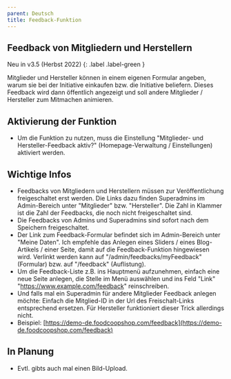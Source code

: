 ```yaml
---
parent: Deutsch
title: Feedback-Funktion
---
```


## Feedback von Mitgliedern und Herstellern

Neu in v3.5 (Herbst 2022)
{: .label .label-green }

Mitglieder und Hersteller können in einem eigenen Formular angeben, warum sie bei der Initiative einkaufen bzw. die Initiative beliefern. Dieses Feedback wird dann öffentlich angezeigt und soll andere Mitglieder / Hersteller zum Mitmachen animieren.

## Aktivierung der Funktion
* Um die Funktion zu nutzen, muss die Einstellung "Mitglieder- und Hersteller-Feedback aktiv?" (Homepage-Verwaltung / Einstellungen) aktiviert werden.

## Wichtige Infos
* Feedbacks von Mitgliedern und Herstellern müssen zur Veröffentlichung freigeschaltet erst werden. Die Links dazu finden Superadmins im Admin-Bereich unter "Mitglieder" bzw. "Hersteller". Die Zahl in Klammer ist die Zahl der Feedbacks, die noch nicht freigeschaltet sind.
* Die Feedbacks von Admins und Superadmins sind sofort nach dem Speichern freigeschaltet.
* Der Link zum Feedback-Formular befindet sich im Admin-Bereich unter "Meine Daten". Ich empfehle das Anlegen eines Sliders / eines Blog-Artikels / einer Seite, damit auf die Feedback-Funktion hingewiesen wird. Verlinkt werden kann auf "/admin/feedbacks/myFeedback" (Formular) bzw. auf "/feedback" (Auflistung).
* Um die Feedback-Liste z.B. ins Hauptmenü aufzunehmen, einfach eine neue Seite anlegen, die Stelle im Menü auswählen und ins Feld "Link" "https://www.example.com/feedback" reinschreiben.
* Und falls mal ein Superadmin für andere Mitglieder Feedback anlegen möchte: Einfach die Mitglied-ID in der Url des Freischalt-Links entsprechend ersetzen. Für Hersteller funktioniert dieser Trick allerdings nicht.
* Beispiel: [https://demo-de.foodcoopshop.com/feedback](https://demo-de.foodcoopshop.com/feedback)

## In Planung
* Evtl. gibts auch mal einen Bild-Upload.